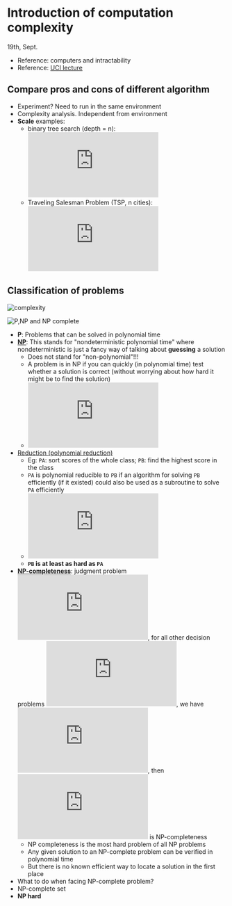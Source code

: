 # Introduction of computation complexity
19th, Sept.

* Reference: computers and intractability
* Reference: [UCI lecture](https://www.ics.uci.edu/~eppstein/161/960312.html)

## Compare pros and cons of different algorithm
* Experiment? Need to run in the same environment
* Complexity analysis. Independent from environment
* **Scale** examples:
	* binary tree search (depth = n): ![equation](http://latex.codecogs.com/svg.latex?2%5En)
	* Traveling Salesman Problem (TSP, n cities): ![equation](http://latex.codecogs.com/svg.latex?n%21)

## Classification of problems
![complexity](https://upload.wikimedia.org/wikipedia/commons/a/a0/P_np_np-complete_np-hard.svg)

![P,NP and NP complete](https://upload.wikimedia.org/wikipedia/commons/b/bc/Complexity_classes.svg)

* **P**: Problems that can be solved in polynomial time
* [**NP**](https://en.wikipedia.org/wiki/NP_%28complexity%29): This stands for "nondeterministic polynomial time" where nondeterministic is just a fancy way of talking about **guessing** a solution
	* Does not stand for "non-polynomial"!!!
	* A problem is in NP if you can quickly (in polynomial time) test whether a solution is correct (without worrying about how hard it might be to find the solution)
	* ![equation](http://latex.codecogs.com/svg.latex?P%20%5Csubseteq%20NP)
* [Reduction (polynomial reduction)](https://en.wikipedia.org/wiki/Reduction_%28complexity%29)
	* Eg: `PA`: sort scores of the whole class; `PB`: find the highest score in the class
	* `PA` is polynomial reducible to `PB` if an algorithm for solving `PB` efficiently (if it existed) could also be used as a subroutine to solve `PA` efficiently
	* ![equation](http://latex.codecogs.com/svg.latex?P_A%20%5Cpropto%20P_B)
	* **`PB` is at least as hard as `PA`**
* [**NP-completeness**](https://en.wikipedia.org/wiki/NP-completeness): judgment problem ![equation](http://latex.codecogs.com/svg.latex?P_1%20%5Cin%20NP), for all other decision problems ![equation](http://latex.codecogs.com/svg.latex?P%27%20%5Cin%20NP), we have ![equation](http://latex.codecogs.com/svg.latex?P%27%20%5Cpropto%20P_1), then ![equation](http://latex.codecogs.com/svg.latex?P_1) is NP-completeness
	* NP completeness is the most hard problem of all NP problems
	* Any given solution to an NP-complete problem can be verified in polynomial time
	* But there is no known efficient way to locate a solution in the first place
* What to do when facing NP-complete problem?
* NP-complete set
* **NP hard**

